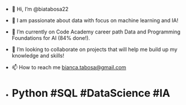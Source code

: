 - 👋 Hi, I’m @biatabosa22
- 💞️ I am passionate about data with focus on machine learning and IA!
- 🌱 I’m currently on Code Academy career path Data and Programming Foundations for AI (84% done!).
- 👀 I’m looking to collaborate on projects that will help me build up my knowledge and skills! 
- 📫 How to reach me bianca.tabosa@gmail.com

- # Python #SQL #DataScience #IA

